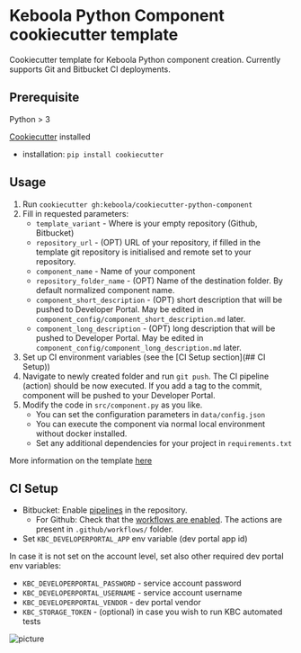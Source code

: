 # Keboola Python Component cookiecutter template

Cookiecutter template for Keboola Python component creation. Currently supports Git and Bitbucket CI deployments.

## Prerequisite

Python > 3

[Cookiecutter](https://cookiecutter.readthedocs.io/en/latest/installation.html) installed

- installation: `pip install cookiecutter`

## Usage


1. Run `cookiecutter gh:keboola/cookiecutter-python-component`
2. Fill in requested parameters:
    - `template_variant` - Where is your empty repository (Github, Bitbucket)
    - `repository_url` - (OPT) URL of your repository, if filled in the template git repository is initialised and remote set to your repository.
    - `component_name` - Name of your component
    - `repository_folder_name` - (OPT) Name of the destination folder. By default normalized component name.
    - `component_short_description` - (OPT) short description that will be pushed to Developer Portal. May be edited in `component_config/component_short_description.md` later.
    - `component_long_description` - (OPT) long description that will be pushed to Developer Portal. May be edited in `component_config/component_long_description.md` later.
3. Set up CI environment variables (see the [CI Setup section](## CI Setup))
4. Navigate to newly created folder and run `git push`. The CI pipeline (action) should be now executed. If you add a tag to the commit, component will be pushed to your Developer Portal.
5. Modify the code in `src/component.py` as you like.
    - You can set the configuration parameters in `data/config.json`
    - You can execute the component via normal local environment without docker installed.
    - Set any additional dependencies for your project in `requirements.txt`
 
 More information on the template [here](https://bitbucket.org/kds_consulting_team/kbc-python-template/src/master/README.md)
   
## CI Setup
 - Bitbucket: Enable [pipelines](https://confluence.atlassian.com/bitbucket/get-started-with-bitbucket-pipelines-792298921.html) in the repository.
    - For Github: Check that the [workflows are enabled](https://docs.github.com/en/actions/managing-workflow-runs/disabling-and-enabling-a-workflow).
      The actions are present in `.github/workflows/` folder. 
 - Set `KBC_DEVELOPERPORTAL_APP` env variable (dev portal app id)
 
 In case it is not set on the account level, set also other required dev portal env variables:
 
 - `KBC_DEVELOPERPORTAL_PASSWORD` - service account password
 - `KBC_DEVELOPERPORTAL_USERNAME` - service account username
 - `KBC_DEVELOPERPORTAL_VENDOR` - dev portal vendor
 - `KBC_STORAGE_TOKEN` - (optional) in case you wish to run KBC automated tests
  
 
 ![picture](docs/imgs/ci_variable.png)
  
    
 
